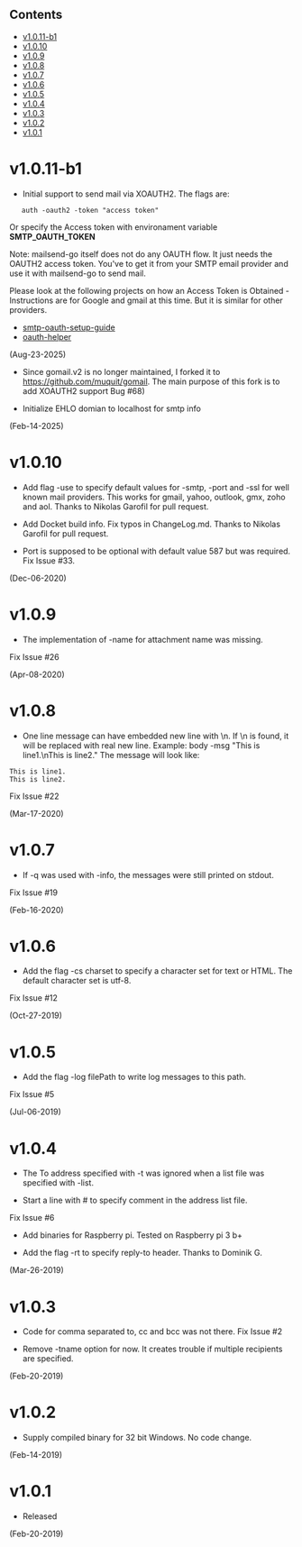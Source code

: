 ## Contents
- [v1.0.11-b1](#v1011-b1)
- [v1.0.10](#v1010)
- [v1.0.9](#v109)
- [v1.0.8](#v108)
- [v1.0.7](#v107)
- [v1.0.6](#v106)
- [v1.0.5](#v105)
- [v1.0.4](#v104)
- [v1.0.3](#v103)
- [v1.0.2](#v102)
- [v1.0.1](#v101)

# v1.0.11-b1
* Initial support to send mail via XOAUTH2. The flags are:
```
   auth -oauth2 -token "access token"
```
Or specify the Access token with environament variable **SMTP_OAUTH_TOKEN**

Note: mailsend-go itself does not do any OAUTH flow. It just needs the 
OAUTH2 access token. You've to get it from your SMTP email provider and use it 
with mailsend-go to send mail.

Please look at the following projects on how an Access Token is Obtained - 
Instructions are for Google and gmail at this time.  But it is similar for 
other providers.

* [smtp-oauth-setup-guide](https://github.com/muquit/smtp-oauth-setup-guide)
* [oauth-helper](https://github.com/muquit/oauth-helper)

(Aug-23-2025)

* Since gomail.v2 is no longer maintained, I forked it to 
https://github.com/muquit/gomail. The main purpose of this fork is to add XOAUTH2 support 
Bug #68)

* Initialize EHLO domian to localhost for smtp info

(Feb-14-2025)

# v1.0.10
* Add flag -use <mail provider> to specify default values for -smtp, -port and
-ssl for well known mail providers. This works for gmail, yahoo, outlook, 
gmx, zoho and aol. Thanks to Nikolas Garofil for pull request.

* Add Docket build info. Fix typos in ChangeLog.md.
  Thanks to Nikolas Garofil for pull request.

* Port is supposed to be optional with default value 587 but was required. 
  Fix Issue #33.

(Dec-06-2020)

# v1.0.9
* The implementation of -name for attachment name was missing.

Fix Issue #26

(Apr-08-2020)

# v1.0.8
* One line message can have embedded new line with \n. If \n is found, it will
be replaced with real new line. Example: 
  body -msg "This is line1.\nThis is line2." 
The message will look like:
```
This is line1.
This is line2.
```

Fix Issue #22

(Mar-17-2020)

# v1.0.7
* If -q was used with -info, the messages were still printed on stdout.

Fix Issue #19

(Feb-16-2020)

# v1.0.6
* Add the flag -cs charset to specify a character set for text or HTML.
The default character set is utf-8.

Fix Issue #12

(Oct-27-2019)

# v1.0.5
* Add the flag -log filePath to write log messages to this path.

Fix Issue #5

(Jul-06-2019)

# v1.0.4

* The To address specified with -t was ignored when a list file was specified with -list. 

* Start a line with # to specify comment in the address list file.

Fix Issue #6

* Add binaries for Raspberry pi. Tested on Raspberry pi 3 b+

* Add the flag -rt to specify reply-to header. Thanks to Dominik G.

(Mar-26-2019)

# v1.0.3

* Code for comma separated to, cc and bcc was not there.
Fix Issue #2

* Remove -tname option for now. It creates trouble if multiple recipients are specified.

(Feb-20-2019)

# v1.0.2

* Supply compiled binary for 32 bit Windows. No code change.

(Feb-14-2019)

# v1.0.1

* Released

(Feb-20-2019)


